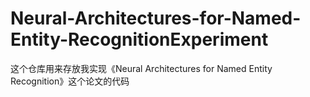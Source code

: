 # Neural-Architectures-for-Named-Entity-RecognitionExperiment
这个仓库用来存放我实现《Neural Architectures for Named Entity Recognition》这个论文的代码
